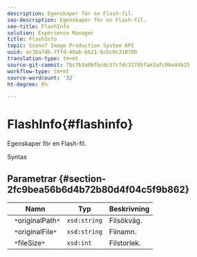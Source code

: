 ```yaml
---
description: Egenskaper för en Flash-fil.
seo-description: Egenskaper för en Flash-fil.
seo-title: FlashInfo
solution: Experience Manager
title: FlashInfo
topic: Scene7 Image Production System API
uuid: ac36a7db-7ffd-40ab-bb21-9cbc0c31070b
translation-type: tm+mt
source-git-commit: 7bc7b3a86fbcdc57cfdc31745fae3afc06e44b15
workflow-type: tm+mt
source-wordcount: '32'
ht-degree: 0%

---
```



# FlashInfo{#flashinfo}

Egenskaper för en Flash-fil.

Syntax

## Parametrar {#section-2fc9bea56b6d4b72b80d4f04c5f9b862}

| Namn | Typ | Beskrivning |
|---|---|---|
| ` *`originalPath`*` | `xsd:string` | Filsökväg. |
| ` *`originalFile`*` | `xsd:string` | Filnamn. |
| ` *`fileSize`*` | `xsd:int` | Filstorlek. |


